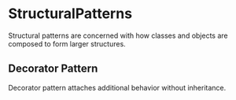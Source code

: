 # StructuralPatterns
Structural patterns are concerned with how classes and objects are composed to form larger structures.

## Decorator Pattern
Decorator pattern attaches additional behavior without inheritance.